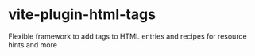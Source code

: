 # vite-plugin-html-tags

Flexible framework to add tags to HTML entries and recipes for resource hints and more
